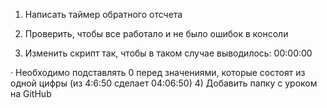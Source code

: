 1) Написать таймер обратного отсчета

2) Проверить, чтобы все работало и не было ошибок в консоли

3) Изменить скрипт так, чтобы в таком случае выводилось: 00:00:00 

·        Необходимо подставлять 0 перед значениями, которые состоят из одной цифры (из 4:6:50 сделает 04:06:50)
4) Добавить папку с уроком на GitHub